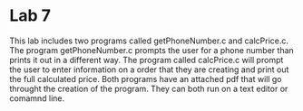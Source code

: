 # Lab 7 

This lab includes two programs called getPhoneNumber.c and calcPrice.c. The program getPhoneNumber.c prompts the user for a phone number than prints it out in a different way. The program called calcPrice.c will prompt the user to enter information on a order that they are creating and print out the full calculated price. Both programs have an attached pdf that will go throught the creation of the program. They can both run on a text editor or comamnd line. 

